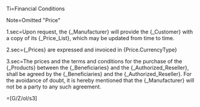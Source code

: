 Ti=Financial Conditions

Note=Omitted "Price"

1.sec=Upon request, the {_Manufacturer} will provide the {_Customer} with a copy of its {_Price_List}, which may be updated from time to time.

2.sec={_Prices} are expressed and invoiced in {Price.CurrencyType}

3.sec=The prices and the terms and conditions for the purchase of the {_Products} between the {_Beneficiaries} and the {_Authorized_Reseller}, shall be agreed by the {_Beneficiaries} and the {_Authorized_Reseller}. For the avoidance of doubt, it is hereby mentioned that the {_Manufacturer} will not be a party to any such agreement. 

=[G/Z/ol/s3]
